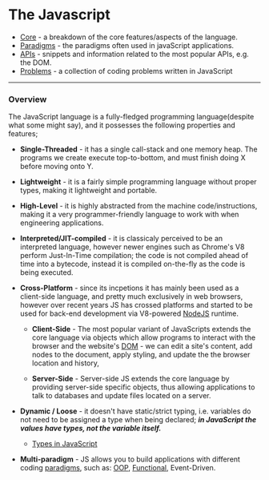 # The Javascript

- [Core](core) - a breakdown of the core features/aspects of the language.
- [Paradigms](paradigms) - the paradigms often used in javaScript applications.
- [APIs](APIs) - snippets and information related to the most popular APIs, e.g. the DOM.
- [Problems](problems) - a collection of coding problems written in JavaScript

---

### Overview

The JavaScript language is a fully-fledged programming language(despite what some might say), and it possesses the following properties and features;

- **Single-Threaded** - it has a single call-stack and one memory heap. The programs we create execute top-to-bottom, and must finish doing X before moving onto Y.

- **Lightweight** - it is a fairly simple programming language without proper types, making it lightweight and portable.

- **High-Level** - it is highly abstracted from the machine code/instructions, making it a very programmer-friendly language to work with when engineering applications.

- **Interpreted/JIT-compiled** - it is classicaly perceived to be an interpreted language, however newer engines such as Chrome's V8 perform Just-In-Time compilation; the code is not compiled ahead of time into a bytecode, instead it is compiled on-the-fly as the code is being executed.

- **Cross-Platform** - since its incpetions it has mainly been used as a client-side language, and pretty much exclusively in web browsers, however over recent years JS has crossed platforms and started to be used for back-end development via V8-powered [NodeJS](https://nodejs.org/en/) runtime.

  - **Client-Side** - The most popular variant of JavaScripts extends the core language via objects which allow programs to interact with the browser and the website's [DOM](APIs/DOM) - we can edit a site's content, add nodes to the document, apply styling, and update the the browser location and history,

  - **Server-Side** - Server-side JS extends the core language by providing server-side specific objects, thus allowing applications to talk to databases and update files located on a server.

- **Dynamic / Loose** - it doesn't have static/strict typing, i.e. variables do not need to be assigned a type when being declared; **_in JavaScript the values have types, not the variable itself._**

  - [Types in JavaScript](core/types)

- **Multi-paradigm** - JS allows you to build applications with different coding [paradigms](paradigms), such as: [OOP](paradigms/object-oriented-programming), [Functional](paradigms/function), Event-Driven.
